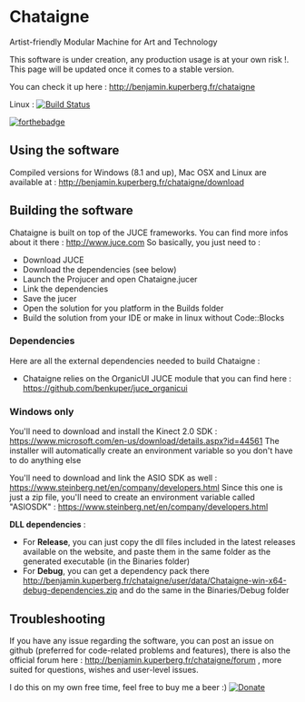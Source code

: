 # Chataigne
Artist-friendly Modular Machine for Art and Technology

This software is under creation, any production usage is at your own risk !.
This page will be updated once it comes to a stable version.

You can check it up here : http://benjamin.kuperberg.fr/chataigne

Linux : [![Build Status](https://travis-ci.org/benkuper/Chataigne.svg?branch=master)](https://travis-ci.org/benkuper/Chataigne)

[![forthebadge](http://forthebadge.com/images/badges/gluten-free.svg)](http://forthebadge.com)


## Using the software

Compiled versions for Windows (8.1 and up), Mac OSX and Linux are available at : http://benjamin.kuperberg.fr/chataigne/download


## Building the software

Chataigne is built on top of the JUCE frameworks. You can find more infos about it there : http://www.juce.com
So basically, you just need to :
  - Download JUCE
  - Download the dependencies (see below)
  - Launch the Projucer and open Chataigne.jucer
  - Link the dependencies
  - Save the jucer
  - Open the solution for you platform in the Builds folder
  - Build the solution from your IDE or make in linux without Code::Blocks

### Dependencies

Here are all the external dependencies needed to build Chataigne :
  - Chataigne relies on the OrganicUI JUCE module that you can find here : https://github.com/benkuper/juce_organicui

### Windows only ###
You'll need to download and install the Kinect 2.0 SDK : https://www.microsoft.com/en-us/download/details.aspx?id=44561
The installer will automatically create an environment variable so you don't have to do anything else

You'll need to download and link the ASIO SDK as well : https://www.steinberg.net/en/company/developers.html 
Since this one is just a zip file, you'll need to create an environment variable called "ASIOSDK" : https://www.steinberg.net/en/company/developers.html

**DLL dependencies** :
  - For **Release**, you can just copy the dll files included in the latest releases available on the website, and paste them in the same folder as the generated executable (in the Binaries folder)
  - For **Debug**, you can get a dependency pack there http://benjamin.kuperberg.fr/chataigne/user/data/Chataigne-win-x64-debug-dependencies.zip and do the same in the Binaries/Debug folder
  
  
## Troubleshooting ##

If you have any issue regarding the software, you can post an issue on github (preferred for code-related problems and features),
there is also the official forum here : http://benjamin.kuperberg.fr/chataigne/forum , more suited for questions, wishes and user-level issues.



I do this on my own free time, feel free to buy me a beer :)
[![Donate](https://img.shields.io/badge/Donate-PayPal-green.svg)](bkuperberg@hotmail.com)

